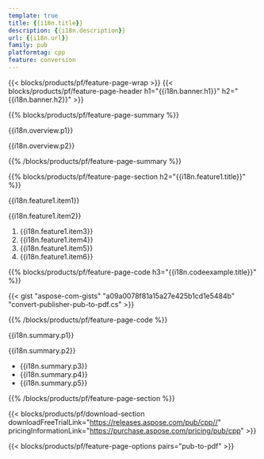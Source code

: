 ```yaml
---
template: true
title: {{i18n.title}}
description: {{i18n.description}}
url: {{i18n.url}}
family: pub
platformtag: cpp
feature: conversion
---
```


{{< blocks/products/pf/feature-page-wrap >}}
{{< blocks/products/pf/feature-page-header h1="{{i18n.banner.h1}}" h2="{{i18n.banner.h2}}" >}}

{{% blocks/products/pf/feature-page-summary %}}

<p>{{i18n.overview.p1}}</p>
<p>{{i18n.overview.p2}}</p>

{{% /blocks/products/pf/feature-page-summary  %}}


{{% blocks/products/pf/feature-page-section  h2="{{i18n.feature1.title}}" %}}

<p>{{i18n.feature1.item1}}</p>
<p>{{i18n.feature1.item2}}</p>

1. {{i18n.feature1.item3}}
2. {{i18n.feature1.item4}}
3. {{i18n.feature1.item5}}
4. {{i18n.feature1.item6}}

{{% blocks/products/pf/feature-page-code h3="{{i18n.codeexample.title}}" %}}

{{< gist "aspose-com-gists" "a09a0078f81a15a27e425b1cd1e5484b" "convert-publisher-pub-to-pdf.cs" >}}

{{% /blocks/products/pf/feature-page-code  %}}

<p>{{i18n.summary.p1}}</p>
<p>{{i18n.summary.p2}}</p>

- {{i18n.summary.p3}}
- {{i18n.summary.p4}}
- {{i18n.summary.p5}}

{{% /blocks/products/pf/feature-page-section %}}

{{< blocks/products/pf/download-section downloadFreeTrialLink="https://releases.aspose.com/pub/cpp//" pricingInformationLink="https://purchase.aspose.com/pricing/pub/cpp" >}}

{{< blocks/products/pf/feature-page-options pairs="pub-to-pdf" >}}